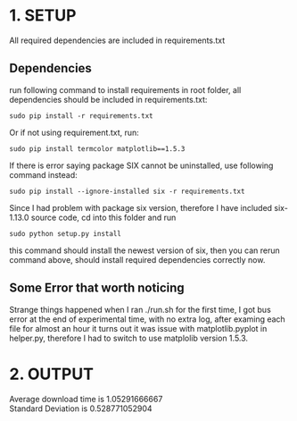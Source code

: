 # 1. SETUP
All required dependencies are included in requirements.txt
## Dependencies <br />
run following command to install requirements in root folder, all dependencies should be included in requirements.txt:
```shell
sudo pip install -r requirements.txt
```
Or if not using requirement.txt, run:
```shell
sudo pip install termcolor matplotlib==1.5.3
```
If there is error saying package SIX cannot be uninstalled, use following command instead:
```shell
sudo pip install --ignore-installed six -r requirements.txt
```
Since I had problem with package six version, therefore I have included six-1.13.0 source code, cd into this folder and run 
```shell
sudo python setup.py install
``` 
this command should install the newest version of six, then you can rerun command above, should install required dependencies correctly now.

## Some Error that worth noticing <br />
Strange things happened when I ran ./run.sh for the first time, I got bus error at the end of experimental time, with no extra log, after examing each file for almost an hour it turns out it was issue with matplotlib.pyplot in helper.py, therefore I had to switch to use matplolib version 1.5.3.

# 2. OUTPUT
Average download time is 1.05291666667 <br />
Standard Deviation is 0.528771052904

